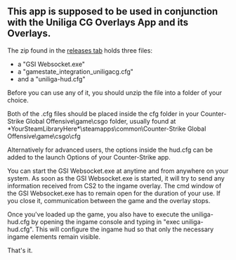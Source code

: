 ## This app is supposed to be used in conjunction with the Uniliga CG Overlays App and its Overlays.
The zip found in the [releases tab](https://github.com/Smudi97/Uniliga-CS-GSI-Websocket/releases) holds three files:
- a "GSI Websocket.exe"
- a "gamestate_integration_uniligacg.cfg"
- and a "uniliga-hud.cfg"

Before you can use any of it, you should unzip the file into a folder of your choice.

Both of the .cfg files should be placed inside the cfg folder in your Counter-Strike Global Offensive\game\csgo folder, usually found at \*YourSteamLibraryHere\*\steamapps\common\Counter-Strike Global Offensive\game\csgo\cfg

Alternatively for advanced users, the options inside the hud.cfg can be added to the launch Options of your Counter-Strike app.

You can start the GSI Websocket.exe at anytime and from anywhere on your system. As soon as the GSI Websocket.exe is started, it will try to send any information received from CS2 to the ingame overlay.
The cmd window of the GSI Websocket.exe has to remain open for the duration of your use. If you close it, communication between the game and the overlay stops.

Once you've loaded up the game, you also have to execute the uniliga-hud.cfg by opening the ingame console and typing in "exec uniliga-hud.cfg". This will configure the ingame hud so that only the necessary ingame elements remain visible.

That's it.
